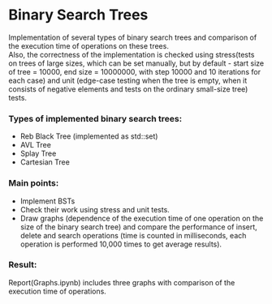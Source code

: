 # Binary Search Trees
Implementation of several types of binary search trees and comparison of the execution time of operations on these trees.<br>
Also, the correctness of the implementation is checked using stress(tests on trees of large sizes, which can be set manually, but by default - start size of tree = 10000, end size = 10000000, with step 10000 and 10 iterations for each case) and unit (edge-case testing when the tree is empty, when it consists of negative elements and tests on the ordinary small-size tree) tests. 

### Types of implemented binary search trees:
 - Reb Black Tree (implemented as std::set)
 - AVL Tree
 - Splay Tree
 - Cartesian Tree

### Main points:
 - Implement BSTs
 - Check their work using stress and unit tests.
 - Draw graphs (dependence of the execution time of one operation on the size of the binary search tree) and compare the performance of insert, delete and search operations (time is counted in milliseconds, each operation is performed 10,000 times to get average results).

 ### Result:
 Report(Graphs.ipynb) includes three graphs with comparison of the execution time of operations.